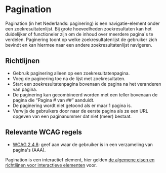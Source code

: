 # Pagination

Pagination (in het Nederlands: paginering) is een navigatie-element onder een zoekresultatenlijst. Bij grote hoeveelheden zoekresultaten kan het duidelijker of functioneler zijn om de inhoud over meerdere pagina´s te verdelen. Paginering toont op welke zoekresultatenlijst de gebruiker zich bevindt en kan hiermee naar een andere zoekresultatenlijst navigeren.

## Richtlijnen

- Gebruik paginering alleen op een zoekresultatenpagina.
- Voeg de paginering toe na de lijst met zoekresultaten.
- Start een zoekresultatenpagina bovenaan de pagina na het veranderen van pagina.
- De paginering kan gecombineerd worden met een teller bovenaan de pagina die “Pagina # van ##” aanduidt.
- De paginering wordt niet getoond als er maar 1 pagina is.
- Verwijs de gebruikers door naar de eerste pagina als ze een URL opgeven van een paginanummer dat niet (meer) bestaat.

## Relevante WCAG regels

- [WCAG 2.4.8](https://www.w3.org/TR/WCAG22/#location): geef aan waar de gebruiker is in een verzameling van pagina's (AAA).

Pagination is een interactief element, hier gelden [de algemene eisen en richtlijnen voor interactieve elementen](https://amsterdam.github.io/design-system/?path=/docs/docs-designrichtlijnen-interactieve-elementen--docs) voor.
